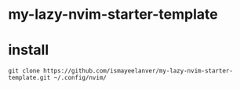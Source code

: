 # my-lazy-nvim-starter-template

# install
```
git clone https://github.com/ismayeelanver/my-lazy-nvim-starter-template.git ~/.config/nvim/
```
